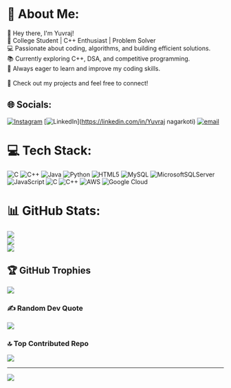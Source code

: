 # 💫 About Me:
👋 Hey there, I'm Yuvraj!<br>🚀 College Student | C++ Enthusiast | Problem Solver<br>💻 Passionate about coding, algorithms, and building efficient solutions.<br>📚 Currently exploring C++, DSA, and competitive programming.<br>🎯 Always eager to learn and improve my coding skills.<br><br>🔗 Check out my projects and feel free to connect!


## 🌐 Socials:
[![Instagram](https://img.shields.io/badge/Instagram-%23E4405F.svg?logo=Instagram&logoColor=white)](https://instagram.com/yuvraj.nagarkoti) [![LinkedIn](https://img.shields.io/badge/LinkedIn-%230077B5.svg?logo=linkedin&logoColor=white)](https://linkedin.com/in/Yuvraj nagarkoti) [![email](https://img.shields.io/badge/Email-D14836?logo=gmail&logoColor=white)](mailto:yuvrajnagarkoti8423@gmail.com) 

# 💻 Tech Stack:
![C](https://img.shields.io/badge/c-%2300599C.svg?style=for-the-badge&logo=c&logoColor=white) ![C++](https://img.shields.io/badge/c++-%2300599C.svg?style=for-the-badge&logo=c%2B%2B&logoColor=white) ![Java](https://img.shields.io/badge/java-%23ED8B00.svg?style=for-the-badge&logo=openjdk&logoColor=white) ![Python](https://img.shields.io/badge/python-3670A0?style=for-the-badge&logo=python&logoColor=ffdd54) ![HTML5](https://img.shields.io/badge/html5-%23E34F26.svg?style=for-the-badge&logo=html5&logoColor=white) ![MySQL](https://img.shields.io/badge/mysql-4479A1.svg?style=for-the-badge&logo=mysql&logoColor=white) ![MicrosoftSQLServer](https://img.shields.io/badge/Microsoft%20SQL%20Server-CC2927?style=for-the-badge&logo=microsoft%20sql%20server&logoColor=white) ![JavaScript](https://img.shields.io/badge/javascript-%23323330.svg?style=for-the-badge&logo=javascript&logoColor=%23F7DF1E) ![C](https://img.shields.io/badge/c-%2300599C.svg?style=for-the-badge&logo=c&logoColor=white) ![C++](https://img.shields.io/badge/c++-%2300599C.svg?style=for-the-badge&logo=c%2B%2B&logoColor=white) ![AWS](https://img.shields.io/badge/AWS-%23FF9900.svg?style=for-the-badge&logo=amazon-aws&logoColor=white) ![Google Cloud](https://img.shields.io/badge/GoogleCloud-%234285F4.svg?style=for-the-badge&logo=google-cloud&logoColor=white)
# 📊 GitHub Stats:
![](https://github-readme-stats.vercel.app/api?username=yuvrajnagarkoti&theme=dark&hide_border=false&include_all_commits=false&count_private=false)<br/>
![](https://nirzak-streak-stats.vercel.app/?user=yuvrajnagarkoti&theme=dark&hide_border=false)<br/>
![](https://github-readme-stats.vercel.app/api/top-langs/?username=yuvrajnagarkoti&theme=dark&hide_border=false&include_all_commits=false&count_private=false&layout=compact)

## 🏆 GitHub Trophies
![](https://github-profile-trophy.vercel.app/?username=yuvrajnagarkoti&theme=monokai&no-frame=false&no-bg=true&margin-w=4)

### ✍️ Random Dev Quote
![](https://quotes-github-readme.vercel.app/api?type=horizontal&theme=dark)

### 🔝 Top Contributed Repo
![](https://github-contributor-stats.vercel.app/api?username=yuvrajnagarkoti&limit=5&theme=tokyonight&combine_all_yearly_contributions=true)

---
[![](https://visitcount.itsvg.in/api?id=yuvrajnagarkoti&icon=0&color=0)](https://visitcount.itsvg.in)
